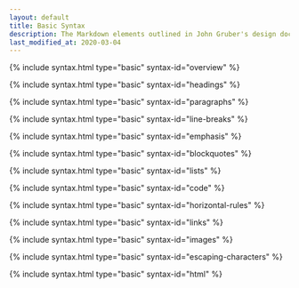```yaml
---
layout: default
title: Basic Syntax
description: The Markdown elements outlined in John Gruber's design document.
last_modified_at: 2020-03-04
---
```


{% include syntax.html type="basic" syntax-id="overview" %}

{% include syntax.html type="basic" syntax-id="headings" %}

{% include syntax.html type="basic" syntax-id="paragraphs" %}

{% include syntax.html type="basic" syntax-id="line-breaks" %}

{% include syntax.html type="basic" syntax-id="emphasis" %}

{% include syntax.html type="basic" syntax-id="blockquotes" %}

{% include syntax.html type="basic" syntax-id="lists" %}

{% include syntax.html type="basic" syntax-id="code" %}

{% include syntax.html type="basic" syntax-id="horizontal-rules" %}

{% include syntax.html type="basic" syntax-id="links" %}

{% include syntax.html type="basic" syntax-id="images" %}

{% include syntax.html type="basic" syntax-id="escaping-characters" %}

{% include syntax.html type="basic" syntax-id="html" %}
